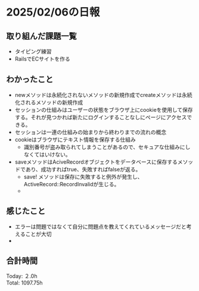 # 2025/02/06の日報
## 取り組んだ課題一覧
* タイピング練習
*  RailsでECサイトを作る
## わかったこと
* newメソッドは永続化されないメソッドの新規作成でcreateメソッドは永続化されるメソッドの新規作成
* セッションの仕組みはユーザーの状態をブラウザ上にcookieを使用して保存する。それが見つかれば新たにログインすることなしにページにアクセスできる。
* セッションは一連の仕組みの始まりから終わりまでの流れの概念
* cookieはブラウザにテキスト情報を保存する仕組み
  *  識別番号が盗み取られてしまうことがあるので、セキュアな仕組みにしなくてはいけない。
* saveメソッドはAciveRecordオブジェクトをデータベースに保存するメソッドであり、成功すればtrue、失敗すればfalseが返る。
  * save! メソッドは保存に失敗すると例外が発生し、ActiveRecord::RecordInvalidが生じる。
  *    
## 感じたこと
* エラーは問題ではなくて自分に問題点を教えてくれているメッセージだと考えることが大切
* 
## 合計時間 
Today: ２.0h<br>
Total: 1097.75h
